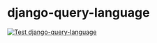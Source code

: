 # django-query-language

[![Test django-query-language](https://github.com/ivan-katkov/django-query-language/actions/workflows/tests.yaml/badge.svg)](https://github.com/ivan-katkov/django-query-language/actions/workflows/tests.yaml)
